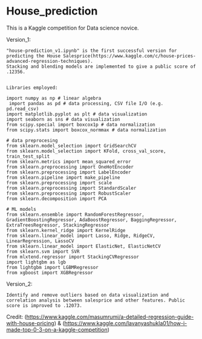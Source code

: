 # House_prediction

This is a Kaggle competition for Data science novice. 


Version_1:

	"house-prediction_v1.ipynb" is the first successful version for predicting the House Salesprice(https://www.kaggle.com/c/house-prices-advanced-regression-techniques).
	Stacking and blending models are implemented to give a public score of .12356.


	Libraries employed:

	import numpy as np # linear algebra
 	 import pandas as pd # data processing, CSV file I/O (e.g. pd.read_csv)
  	import matplotlib.pyplot as plt # data visualization
  	import seaborn as sns # data visualization
  	from scipy.special import boxcox1p # data normalization
  	from scipy.stats import boxcox_normmax # data normalization
  
  	# data preprocesing
 	from sklearn.model_selection import GridSearchCV
  	from sklearn.model_selection import KFold, cross_val_score, train_test_split
  	from sklearn.metrics import mean_squared_error
  	from sklearn.preprocessing import OneHotEncoder
  	from sklearn.preprocessing import LabelEncoder
  	from sklearn.pipeline import make_pipeline
  	from sklearn.preprocessing import scale
  	from sklearn.preprocessing import StandardScaler
  	from sklearn.preprocessing import RobustScaler
  	from sklearn.decomposition import PCA
  
  	# ML models 
  	from sklearn.ensemble import RandomForestRegressor, GradientBoostingRegressor, AdaBoostRegressor, BaggingRegressor, ExtraTreesRegressor, StackingRegressor
  	from sklearn.kernel_ridge import KernelRidge
  	from sklearn.linear_model import Lasso, Ridge, RidgeCV, LinearRegression, LassoCV
  	from sklearn.linear_model import ElasticNet, ElasticNetCV
  	from sklearn.svm import SVR
  	from mlxtend.regressor import StackingCVRegressor
  	import lightgbm as lgb
  	from lightgbm import LGBMRegressor
  	from xgboost import XGBRegressor
	
Version_2:

	Identify and remove outliers based on data visualization and correlation analysis between salesprice and other features. Public score is improved to .12073.
	
	
Credit: (https://www.kaggle.com/masumrumi/a-detailed-regression-guide-with-house-pricing) &
(https://www.kaggle.com/lavanyashukla01/how-i-made-top-0-3-on-a-kaggle-competition)
	
